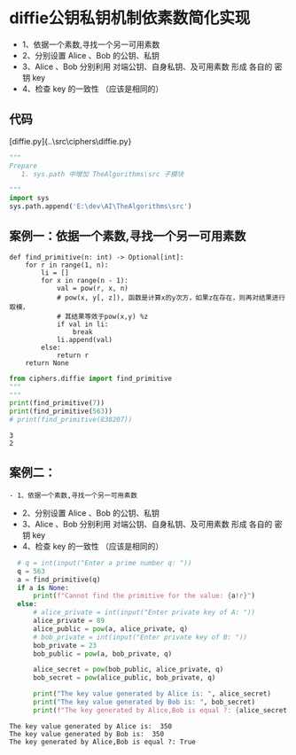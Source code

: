 # diffie公钥私钥机制依素数简化实现

- 1、依据一个素数,寻找一个另一可用素数
- 2、分别设置 Alice 、Bob 的公钥、私钥
- 3、Alice 、Bob 分别利用 对端公钥、自身私钥、及可用素数 形成 各自的 密钥 key 
- 4、检查 key 的一致性 （应该是相同的）

## 代码
[diffie.py]{..\src\ciphers\diffie.py}



```python
"""
Prepare
   1. sys.path 中增加 TheAlgorithms\src 子模块

"""
import sys
sys.path.append('E:\dev\AI\TheAlgorithms\src')

```

## 案例一：依据一个素数,寻找一个另一可用素数
 
```
def find_primitive(n: int) -> Optional[int]:
    for r in range(1, n):
        li = []
        for x in range(n - 1):
            val = pow(r, x, n)  
            # pow(x, y[, z]), 函数是计算x的y次方，如果z在存在，则再对结果进行取模，
            # 其结果等效于pow(x,y) %z
            if val in li:
                break
            li.append(val)
        else:
            return r
    return None
```


```python
from ciphers.diffie import find_primitive
"""
"""
print(find_primitive(7))
print(find_primitive(563))
# print(find_primitive(838207))

```

    3
    2
    

## 案例二：
```
- 1、依据一个素数,寻找一个另一可用素数
```
- 2、分别设置 Alice 、Bob 的公钥、私钥
- 3、Alice 、Bob 分别利用 对端公钥、自身私钥、及可用素数 形成 各自的 密钥 key
- 4、检查 key 的一致性 （应该是相同的）


```python
  # q = int(input("Enter a prime number q: "))
  q = 563
  a = find_primitive(q)
  if a is None:
      print(f"Cannot find the primitive for the value: {a!r}")
  else:
      # alice_private = int(input("Enter private key of A: "))
      alice_private = 89
      alice_public = pow(a, alice_private, q)
      # bob_private = int(input("Enter private key of B: "))
      bob_private = 23
      bob_public = pow(a, bob_private, q)

      alice_secret = pow(bob_public, alice_private, q)
      bob_secret = pow(alice_public, bob_private, q)

      print("The key value generated by Alice is: ", alice_secret)
      print("The key value generated by Bob is: ", bob_secret)
      print(f"The key generated by Alice,Bob is equal ?: {alice_secret == bob_secret} ")


```

    The key value generated by Alice is:  350
    The key value generated by Bob is:  350
    The key generated by Alice,Bob is equal ?: True 
    


```python

```
